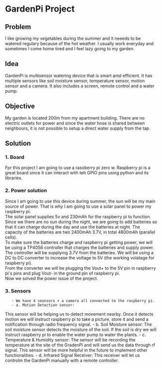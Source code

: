 # GardenPi Project
## Problem
I like growing my vegetables during the summer and it neeeds to be watered regulary because of the hot weather. I usually work everyday and sometimes I come home tired and I feel lazy going to my garden.
## Idea
GardenPi is multisensor watering device that is smart amd efficient. It has multiple sensors like soil moisture sensor, temperature sensor, motion sensor and a camera. It also includes a screen, remote control and a water pump.
## Objective
My garden is located 200m from my apartment building. There are no electric outlets for power and since the water hose is shared between neighbours, it is not possible to setup a direct water supply from the tap.
## Solution
### 1. Board
Fpr this project I am going to use a rasoberry pi zero w. Raspberry pi is a great board since it can interact with teh GPIO pins using python and its libraries.
### 2. Power solution
Since I am going to use this device during summer, the sun will be my main source of power. That is why I am going to use a solar panel to power my raspberry pi.<br>
The solar panel supplies 5v and 230mAh for the raspberry pi to function. Since we there are no sun during the night, we are going to add batteries so that it can charge during the day and use the batteries at night. The capacity of the batteries are two 2400mAh 3.7V, in total 4800mAh (parallel cells).<br>
To make sure the batteries charge and raspberry pi getting power, we will be using a TP4056 controller that charges the batteries and supply power.<br>
The controller will be supplying 3.7V from the batteries. We will be using a DC to DC converter to increase the voltage to 5V (the working volatage for raspberry pi).<br>
From the converter we will be plugging the Vout+ to the 5V pin in raspberry pi's pins and plug Vout- in the ground pin of raspberry pi.<br>
Now we solved the power issue of the project.<br>
### 3. Sensors
       - We have 4 seonsors + a camera all connected to the raspberry pi.
       - a. Motion Detection sensor:
This sensor will be helping us to detect movement nearby. Once it detects motion we will instruct raspberry pi to take a picture, store it and send a notification through radio frequency signal.
       - b. Soil Moisture sensor:
The soil moisture sensor detects the moisture of the soil. If the soil is dry we will instruct raspberry pi to enable the water pump to water the plants.
       - c. Temperature & Humidity sensor:
The sensor will be recording the temperature at the site of the GradenPi and will send us the data through rf signal. This sensor will be more helpful in the future to implement other functionalities.
       - d. Infrared Signal Receiver:
This receiver will let us controlm the GardenPi manually with a remote controller.
